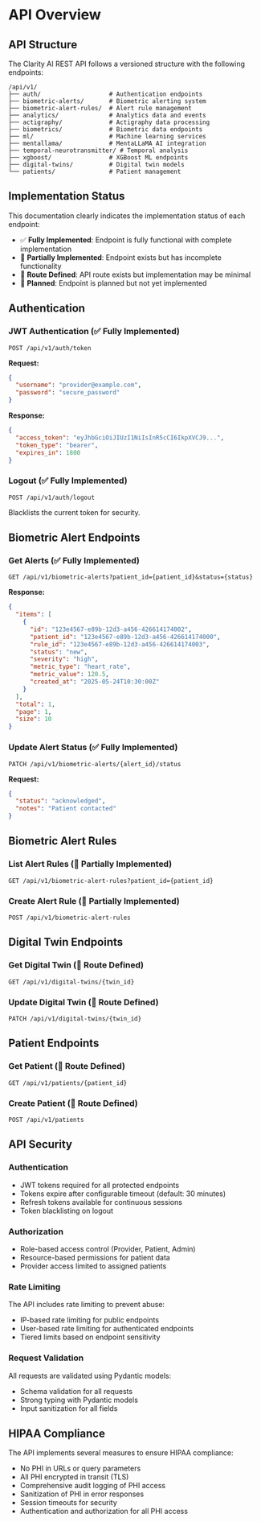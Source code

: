 # API Overview

## API Structure

The Clarity AI REST API follows a versioned structure with the following endpoints:

```
/api/v1/
├── auth/                   # Authentication endpoints
├── biometric-alerts/       # Biometric alerting system
├── biometric-alert-rules/  # Alert rule management
├── analytics/              # Analytics data and events
├── actigraphy/             # Actigraphy data processing
├── biometrics/             # Biometric data endpoints
├── ml/                     # Machine learning services
├── mentallama/             # MentaLLaMA AI integration
├── temporal-neurotransmitter/ # Temporal analysis
├── xgboost/                # XGBoost ML endpoints
├── digital-twins/          # Digital twin models
└── patients/               # Patient management
```

## Implementation Status

This documentation clearly indicates the implementation status of each endpoint:

- ✅ **Fully Implemented**: Endpoint is fully functional with complete implementation
- 🚧 **Partially Implemented**: Endpoint exists but has incomplete functionality
- 📝 **Route Defined**: API route exists but implementation may be minimal
- 🔮 **Planned**: Endpoint is planned but not yet implemented

## Authentication

### JWT Authentication (✅ Fully Implemented)

```
POST /api/v1/auth/token
```

**Request:**
```json
{
  "username": "provider@example.com",
  "password": "secure_password"
}
```

**Response:**
```json
{
  "access_token": "eyJhbGciOiJIUzI1NiIsInR5cCI6IkpXVCJ9...",
  "token_type": "bearer",
  "expires_in": 1800
}
```

### Logout (✅ Fully Implemented)

```
POST /api/v1/auth/logout
```

Blacklists the current token for security.

## Biometric Alert Endpoints

### Get Alerts (✅ Fully Implemented)

```
GET /api/v1/biometric-alerts?patient_id={patient_id}&status={status}
```

**Response:**
```json
{
  "items": [
    {
      "id": "123e4567-e89b-12d3-a456-426614174002",
      "patient_id": "123e4567-e89b-12d3-a456-426614174000",
      "rule_id": "123e4567-e89b-12d3-a456-426614174003",
      "status": "new",
      "severity": "high",
      "metric_type": "heart_rate",
      "metric_value": 120.5,
      "created_at": "2025-05-24T10:30:00Z"
    }
  ],
  "total": 1,
  "page": 1,
  "size": 10
}
```

### Update Alert Status (✅ Fully Implemented)

```
PATCH /api/v1/biometric-alerts/{alert_id}/status
```

**Request:**
```json
{
  "status": "acknowledged",
  "notes": "Patient contacted"
}
```

## Biometric Alert Rules

### List Alert Rules (🚧 Partially Implemented)

```
GET /api/v1/biometric-alert-rules?patient_id={patient_id}
```

### Create Alert Rule (🚧 Partially Implemented)

```
POST /api/v1/biometric-alert-rules
```

## Digital Twin Endpoints

### Get Digital Twin (📝 Route Defined)

```
GET /api/v1/digital-twins/{twin_id}
```

### Update Digital Twin (📝 Route Defined)

```
PATCH /api/v1/digital-twins/{twin_id}
```

## Patient Endpoints

### Get Patient (📝 Route Defined)

```
GET /api/v1/patients/{patient_id}
```

### Create Patient (📝 Route Defined)

```
POST /api/v1/patients
```

## API Security

### Authentication

- JWT tokens required for all protected endpoints
- Tokens expire after configurable timeout (default: 30 minutes)
- Refresh tokens available for continuous sessions
- Token blacklisting on logout

### Authorization

- Role-based access control (Provider, Patient, Admin)
- Resource-based permissions for patient data
- Provider access limited to assigned patients

### Rate Limiting

The API includes rate limiting to prevent abuse:

- IP-based rate limiting for public endpoints
- User-based rate limiting for authenticated endpoints
- Tiered limits based on endpoint sensitivity

### Request Validation

All requests are validated using Pydantic models:

- Schema validation for all requests
- Strong typing with Pydantic models
- Input sanitization for all fields

## HIPAA Compliance

The API implements several measures to ensure HIPAA compliance:

- No PHI in URLs or query parameters
- All PHI encrypted in transit (TLS)
- Comprehensive audit logging of PHI access
- Sanitization of PHI in error responses
- Session timeouts for security
- Authentication and authorization for all PHI access